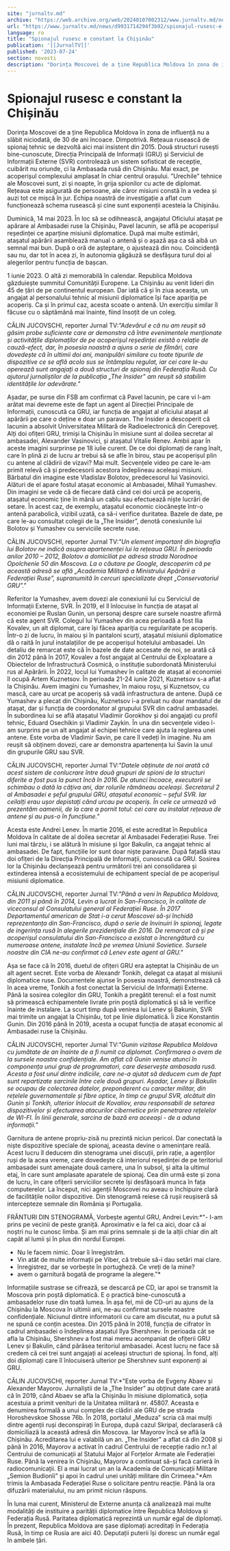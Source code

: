 ```yaml
---
site: "jurnaltv.md"
archive: "https://web.archive.org/web/20240107002312/www.jurnaltv.md/news/d9931714294f3b92/spionajul-rusesc-e-constant-la-"
url: "https://www.jurnaltv.md/news/d9931714294f3b92/spionajul-rusesc-e-constant-la-"
language: ro
title: "Spionajul rusesc e constant la Chișinău"
publication: '[[JurnalTV]]'
published: '2023-07-24'
section: novosti
description: "Dorința Moscovei de a ține Republica Moldova în zona de influență nu a slăbit niciodată, de 30 de ani încoace. Dimpotrivă. Rețeaua rusească de spionaj tehnic se dezvoltă aici mai insistent din 2015. Două structuri rusești bine-cunoscute, Direcția Principală de Informații (GRU) și Serviciul de Informații Externe (SVR) controlează un sistem sofisticat de recepție, cuibărit nu oriunde, ci la Ambasada rusă din Chișinău. Mai exact, pe acoperișul complexului amplasat în chiar centrul orașului. ”Urechile” tehnice ale Moscovei sunt, zi și noapte, în grija spionilor cu acte de diplomat. Rețeaua este asigurată de persoane, ale căror misiuni constă în a vedea și auzi tot ce mișcă în jur. Echipa noastră de investigație a aflat cum funcționează schema rusească și cine sunt exponenții acesteia la Chișinău."
---
```


# Spionajul rusesc e constant la Chișinău

Dorința Moscovei de a ține Republica Moldova în zona de influență nu a slăbit niciodată, de 30 de ani încoace. Dimpotrivă. Rețeaua rusească de spionaj tehnic se dezvoltă aici mai insistent din 2015. Două structuri rusești bine-cunoscute, Direcția Principală de Informații (GRU) și Serviciul de Informații Externe (SVR) controlează un sistem sofisticat de recepție, cuibărit nu oriunde, ci la Ambasada rusă din Chișinău. Mai exact, pe acoperișul complexului amplasat în chiar centrul orașului. ”Urechile” tehnice ale Moscovei sunt, zi și noapte, în grija spionilor cu acte de diplomat. Rețeaua este asigurată de persoane, ale căror misiuni constă în a vedea și auzi tot ce mișcă în jur. Echipa noastră de investigație a aflat cum funcționează schema rusească și cine sunt exponenții acesteia la Chișinău.

Duminică, 14 mai 2023. În loc să se odihnească, angajatul Oficiului atașat pe apărare al Ambasadei ruse la Chișinău, Pavel Iacunin, se află pe acoperișul reședinței ce aparține misiunii diplomatice. După mai multe estimări, atașatul apărării asamblează manual o antenă și o așază așa ca să aibă un semnal mai bun. După o oră de așteptare, o ajustează din nou. Coincidență sau nu, dar tot în acea zi, în autonomia găgăuză se desfășura turul doi al alegerilor pentru funcția de bașcan.

1 iunie 2023. O altă zi memorabilă în calendar. Republica Moldova găzduiește summitul Comunității Europene. La Chișinău au venit lideri din 45 de țări de pe continentul european. Dar iată că și în ziua aceasta, un angajat al personalului tehnic al misiunii diplomatice își face apariția pe acoperiș. Ca și în primul caz, acesta scoate o antenă. Un exercițiu similar îl făcuse cu o săptămână mai înainte, fiind însoțit de un coleg.

CĂLIN JUCOVSCHI, reporter Jurnal TV:*"Adevărul e că nu am reușit să găsim probe suficiente care ar demonstra că între evenimentele menționate și activitățile diplomaților de pe acoperișul reședinței există o relație de cauză-efect, dar, în posesia noastră a ajuns o serie de filmări, care dovedește că în ultimii doi ani, manipulări similare cu toate tipurile de dispozitive ce se află acolo sus se întâmplau regulat, iar cei care le-au operează sunt angajați a două structuri de spionaj din Federația Rusă. Cu ajutorul jurnaliștilor de la publicația „The Insider” am reușit să stabilim identitățile lor adevărate."*

Așadar, pe surse din FSB am confirmat că Pavel Iacunin, pe care vi l-am arătat mai devreme este de fapt un agent al Direcției Principale de Informații, cunoscută ca GRU, iar funcția de angajat al oficiului atașat al apărării pe care o deține e doar un paravan. The Insider a descoperit că Iacunin a absolvit Universitatea Militară de Radioelectronică din Cerepoveț. Alți doi ofițeri GRU, trimiși la Chișinău în misiune sunt al doilea secretar al ambasadei, Alexander Vasinovici, și atașatul Vitalie Renev. Ambii apar în aceste imagini surprinse pe 18 iulie curent. De ce doi diplomați de rang înalt, care în plină zi de lucru ar trebui să se afle în birou, stau pe acoperișul plin cu antene al clădirii de vizavi? Mai mult. Secvențele video pe care le-am primit relevă că și predecesorii acestora îndeplineau aceleași misiuni. Bărbatul din imagine este Vladislav Bolotov, predecesorul lui Vasinovici. Alături de el apare fostul atașat economic al Ambasadei, Mihail Yumashev. Din imagini se vede că de fiecare dată când cei doi urcă pe acoperiș, atașatul economic ține în mână un cablu sau efectuează niște lucrări de setare. În acest caz, de exemplu, atașatul economic ciocănește într-o antenă parabolică, vizibil uzată, ca să-i verifice duritatea. Bazele de date, pe care le-au consultat colegii de la „The Insider”, denotă conexiunile lui Bolotov și Yumashev cu serviciile secrete ruse.

CĂLIN JUCOVSCHI, reporter Jurnal TV:*"Un element important din biografia lui Bolotov ne indică asupra apartenenței lui la rețeaua GRU. În perioada anilor 2010 – 2012, Bolotov a domiciliat pe adresa strada Norodnoe Opolchenie 50 din Moscova. La o căutare pe Google, descoperim că pe această adresă se află „Academia Militară a Ministrului Apărării a Federației Ruse”, supranumită în cercuri specializate drept „Conservatoriul GRU”."*

Referitor la Yumashev, avem dovezi ale conexiunii lui cu Serviciul de Informații Externe, SVR. În 2019, el îl înlocuise în funcția de atașat al economiei pe Ruslan Gunin, un personaj despre care sursele noastre afirmă că este agent SVR. Colegul lui Yumashev din acea perioadă a fost Ilia Kovalev, un alt diplomat, care își făcea apariția cu regularitate pe acoperiș. Într-o zi de lucru, în maiou și în pantaloni scurți, atașatul misiunii diplomatice dă o raită în jurul instalațiilor de pe acoperișul hotelului ambasadei. Un detaliu de remarcat este că în bazele de date accesate de noi, se arată că din 2012 până în 2017, Kovalev a fost angajat al Centrului de Exploatare a Obiectelor de Infrastructură Cosmică, o instituție subordonată Ministerului rus al Apărării. În 2022, locul lui Yumashev în calitate de atașat al economiei îl ocupă Artem Kuznetsov. În perioada 21-24 iunie 2021, Kuznetsov s-a aflat la Chișinău. Avem imagini cu Yumashev, în maiou roșu, și Kuznetsov, cu mască, care au urcat pe acoperiș să vadă infrastructura de antene. După ce Yumashev a plecat din Chișinău, Kuznetsov i-a preluat nu doar mandatul de atașat, dar și funcția de coordonator al grupului SVR din cadrul ambasadei. În subordinea lui se află atașatul Vladimir Gorokhov și doi angajați cu profil tehnic, Eduard Osechikin și Vladimir Zaykin. În una din secvențele video l-am surprins pe un alt angajat al echipei tehnice care ajuta la reglarea unei antene. Este vorba de Vladimir Savin, pe care îl vedeți în imagine. Nu am reușit să obținem dovezi, care ar demonstra apartenența lui Savin la unul din grupurile GRU sau SVR.

CĂLIN JUCOVSCHI, reporter Jurnal TV:*"Datele obținute de noi arată că acest sistem de conlucrare între două grupuri de spioni de la structuri diferite a fost pus la punct înсă în 2016. De atunci încoace, executorii se schimbau o dată la câțiva ani, dar rolurile rămâneau aceleași. Secretarul 2 al Ambasadei e șeful grupului GRU, atașatul economic – șeful SVR. Iar ceilalți erau ușor depistați când urcau pe acoperiș. În cele ce urmează vă prezentăm oamenii, de la care a pornit totul: cei care au instalat rețeaua de antene și au pus-o în funcțiune."*

Acesta este Andrei Lenev. În martie 2016, el este acreditat în Republica Moldova în calitate de al doilea secretar al Ambasadei Federației Ruse. Trei luni mai târziu, i se alătură în misiune și Igor Bakulin, ca angajat tehnic al ambasadei. De fapt, funcțiile lor sunt doar niște paravane. După fațadă stau doi ofițeri de la Direcția Principală de Informații, cunoscută ca GRU. Sosirea lor la Chișinău declanșează pentru următorii trei ani consolidarea și extinderea intensă a ecosistemului de echipament special de pe acoperișul misiunii diplomatice.

CĂLIN JUCOVSCHI, reporter Jurnal TV:*"Până a veni în Republica Moldova, din 2011 și până în 2014, Levin a lucrat în San-Francisco, în calitate de viceconsul al Consulatului general al Federației Ruse. În 2017 Departamentul american de Stat i-a cerut Moscovei să-și închidă reprezentanța din San-Francisco, după o serie de învinuiri în spionaj, legate de ingerința rusă în alegerile prezidențiale din 2016. De remarcat că și pe acoperișul consulatului din San-Francisco a existat o încrengătură cu numeroase antene, instalate încă pe vremea Uniunii Sovietice. Sursele noastre din CIA ne-au confirmat că Lenev este agent al GRU."*

Așa se face că în 2016, duetul de ofițeri GRU era așteptat la Chișinău de un alt agent secret. Este vorba de Alexandr Tonkih, delegat ca atașat al misiunii diplomatice ruse. Documentele ajunse în posesia noastră, demonstrează că în acea vreme, Tonkih a fost conectat la Serviciul de Informații Externe. Până la sosirea colegilor din GRU, Tonkih a pregătit terenul: el a fost numit să primească echipamentele livrate prin poștă diplomatică și să le verifice înainte de instalare. La scurt timp după venirea lui Lenev și Bakunin, SVR mai trimite un angajat la Chișinău, tot pe linie diplomatică. Îi zice Konstantin Gunin. Din 2016 până în 2019, acesta a ocupat funcția de atașat economic al Ambasadei ruse la Chișinău.

CĂLIN JUCOVSCHI, reporter Jurnal TV:*"Gunin vizitase Republica Moldova cu jumătate de an înainte de a fi numit ca diplomat. Confirmarea o avem de la sursele noastre confidențiale. Am aflat că Gunin venise atunci în componența unui grup de programatori, care deservește ambasada rusă. Acesta a fost unul dintre indiciile, care ne-a ajutat să deducem cum de fapt sunt repartizate sarcinile între cele două grupuri. Așadar, Lenev și Bakulin se ocupau de colectarea datelor, preponderent cu caracter militar, din rețelele guvernamentale și fibre optice, în timp ce grupul SVR, alcătuit din Gunin și Tonkih, ulterior înlocuit de Kovaliov, erau responsabili de setarea dispozitivelor și efectuarea atacurilor cibernetice prin penetrarea rețelelor de WI-FI. În linii generale, sarcina de bază era aceeași - de a aduna informații."*

Garnitura de antene propriu-zisă nu prezintă niciun pericol. Dar conectată la niște dispozitive speciale de spionaj, aceasta devine o amenințare reală. Acest lucru îl deducem din stenograma unei discuții, prin rație, a agenților ruși de la acea vreme, care dovedește că interiorul reședinței de pe teritoriul ambasadei sunt amenajate două camere, una în subsol, și alta la ultimul etaj, în care sunt amplasate aparatele de spionaj. Cea din urmă este și zona de lucru, în care ofițerii serviciilor secrete își desfășoară munca în fața computerelor. La început, nici agenții Moscovei nu aveau o închipuire clară de facilitățile noilor dispozitive. Din stenogramă reiese că rușii reușiseră să intercepteze semnale din România și Portugalia.

FRÂNTURI DIN STENOGRAMĂ, Vorbește agentul GRU, Andrei Levin:*"- I-am prins pe vecinii de peste graniță. Aproximativ e la fel ca aici, doar că ai noștri nu le cunosc limba. Și am mai prins semnale și de la alții chiar din alt capăt al lumii și în plus din nordul Europei.
- Nu le facem nimic. Doar îi înregistrăm.
- Vin atât de multe informații pe Viber, că trebuie să-i dau setări mai clare.
- înregistrez, dar se vorbește în portugheză. Ce vreți de la mine?
- avem o garnitură bogată de programe la alegere."*

Informațiile sustrase se cifrează, se descarcă pe CD, iar apoi se transmit la Moscova prin poștă diplomatică. E o practică bine-cunoscută a ambasadelor ruse din toată lumea. În așa fel, mii de CD-uri au ajuns de la Chișinău la Moscova în ultimii ani, ne-au confirmat sursele noastre confidențiale. Niciunul dintre informatorii cu care am discutat, nu a putut să ne spună ce conțin acestea. Din 2015 până în 2018, funcția de cifrator în cadrul ambasadei o îndeplinea atașatul Ilya Shershnev. În perioada cât se afla la Chișinău, Shershnev a fost mai mereu acompaniat de ofițerii GRU Lenev și Bakulin, când părăsea teritoriul ambasadei. Acest lucru ne face să credem că cei trei sunt angajați ai aceleași structuri de spionaj. În fond, alți doi diplomați care îl înlocuiseră ulterior pe Shershnev sunt exponenți ai GRU.

CĂLIN JUCOVSCHI, reporter Jurnal TV:*"Este vorba de Evgeny Abaev și Alexander Mayorov. Jurnaliștii de la „The Insider” au obținut date care arată că în 2019, când Abaev se afla la Chișinău în misiune diplomatică, soția acestuia a primit venituri de la Unitatea militară nr. 45807. Aceasta e denumirea formală a unui complex de clădiri ale GRU de pe strada Horoshevskoe Shosse 76b. În 2018, portalul „Meduza” scria că mai mulți dintre agenții ruși deconspirați în Europa, după cazul Skripal, declaraseră că domiciliază la această adresă din Moscova. Iar Mayorov încă se află la Chișinău. Acreditarea lui e valabilă un an. „The Insider” a aflat că din 2008 și până în 2016, Mayorov a activat în cadrul Centrului de recepție radio nr.1 al Centrului de comunicații al Statului Major al Forțelor Armate ale Federației Ruse. Până la venirea în Chișinău, Mayorov a continuat să-și facă carieră în radiocomunicații. El a mai lucrat un an la Academia de Comunicații Militare „Semion Budionîi” și apoi în cadrul unei unități militare din Crimeea."*Am trimis la Ambasada Federației Ruse o solicitare pentru reacție. Până la ora difuzării materialului, nu am primit niciun răspuns.

În luna mai curent, Ministerul de Externe anunța că analizează mai multe modalități de instituire a parității diplomatice între Republica Moldova și Federația Rusă. Paritatea diplomatică reprezintă un număr egal de diplomați. În prezent, Republica Moldova are șase diplomați acreditați în Federația Rusă, în timp ce Rusia are aici 40. Deputații puterii își doresc un număr egal în ambele țări.